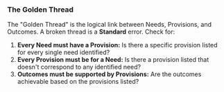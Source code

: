 ### The Golden Thread 
The "Golden Thread" is the logical link between Needs, Provisions, and Outcomes. A broken thread is a **Standard** error. Check for:
1.  **Every Need must have a Provision:** Is there a specific provision listed for every single need identified?
2.  **Every Provision must be for a Need:** Is there a provision listed that doesn't correspond to any identified need?
3.  **Outcomes must be supported by Provisions:** Are the outcomes achievable based on the provisions listed?